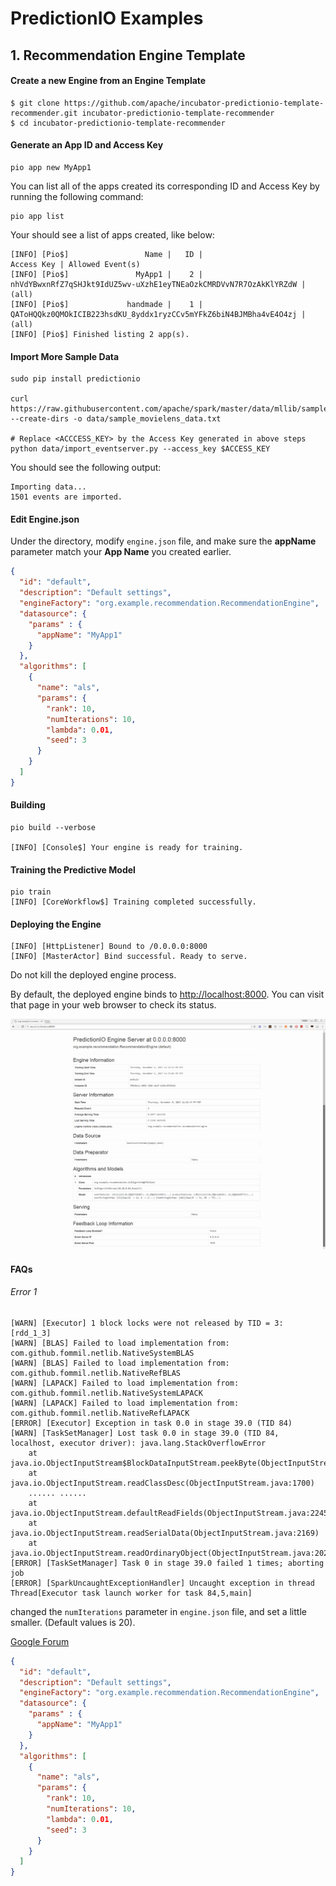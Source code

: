 PredictionIO Examples
=====================

## 1. Recommendation Engine Template



#### Create a new Engine from an Engine Template

```shell
$ git clone https://github.com/apache/incubator-predictionio-template-recommender.git incubator-predictionio-template-recommender
$ cd incubator-predictionio-template-recommender
```

#### Generate an App ID and Access Key

```shell
pio app new MyApp1
```

You can list all of the apps created its corresponding ID and Access Key by running the following command:

```shell
pio app list
```

Your should see a list of apps created,  like below: 

```shell
[INFO] [Pio$]                 Name |   ID |                                                       Access Key | Allowed Event(s)
[INFO] [Pio$]               MyApp1 |    2 | nhVdYBwxnRfZ7qSHJkt9IdUZ5wv-uXzhE1eyTNEaOzkCMRDVvN7R7OzAkKlYRZdW | (all)
[INFO] [Pio$]             handmade |    1 | QAToHQQkz0QMOkICIB223hsdKU_8yddx1ryzCCv5mYFkZ6biN4BJMBha4vE4O4zj | (all)
[INFO] [Pio$] Finished listing 2 app(s).
```

#### Import More Sample Data

```shell
sudo pip install predictionio

curl https://raw.githubusercontent.com/apache/spark/master/data/mllib/sample_movielens_data.txt --create-dirs -o data/sample_movielens_data.txt

# Replace <ACCCESS_KEY> by the Access Key generated in above steps
python data/import_eventserver.py --access_key $ACCESS_KEY
```

You should see the following output:

```shell
Importing data...
1501 events are imported.
```

#### Edit Engine.json

Under the directory, modify ```engine.json``` file, and make sure the **appName** parameter match your **App Name** you created earlier.

```json
{
  "id": "default",
  "description": "Default settings",
  "engineFactory": "org.example.recommendation.RecommendationEngine",
  "datasource": {
    "params" : {
      "appName": "MyApp1"
    }
  },
  "algorithms": [
    {
      "name": "als",
      "params": {
        "rank": 10,
        "numIterations": 10,
        "lambda": 0.01,
        "seed": 3
      }
    }
  ]
}
```

#### Building

```shell
pio build --verbose

[INFO] [Console$] Your engine is ready for training.
```

#### Training the Predictive Model

```shell
pio train
[INFO] [CoreWorkflow$] Training completed successfully.
```

#### Deploying the Engine

```shell
[INFO] [HttpListener] Bound to /0.0.0.0:8000
[INFO] [MasterActor] Bind successful. Ready to serve.
```

Do not kill the deployed engine process.

By default, the deployed engine binds to [http://localhost:8000](http://localhost:8000/). You can visit that page in your web browser to check its status.

<img src="images/recommendation-engine.gif" />

#### FAQs

###### Error 1

```shell
[WARN] [Executor] 1 block locks were not released by TID = 3:
[rdd_1_3]
[WARN] [BLAS] Failed to load implementation from: com.github.fommil.netlib.NativeSystemBLAS
[WARN] [BLAS] Failed to load implementation from: com.github.fommil.netlib.NativeRefBLAS
[WARN] [LAPACK] Failed to load implementation from: com.github.fommil.netlib.NativeSystemLAPACK
[WARN] [LAPACK] Failed to load implementation from: com.github.fommil.netlib.NativeRefLAPACK
[ERROR] [Executor] Exception in task 0.0 in stage 39.0 (TID 84)
[WARN] [TaskSetManager] Lost task 0.0 in stage 39.0 (TID 84, localhost, executor driver): java.lang.StackOverflowError
	at java.io.ObjectInputStream$BlockDataInputStream.peekByte(ObjectInputStream.java:2915)
	at java.io.ObjectInputStream.readClassDesc(ObjectInputStream.java:1700)
	...... ......
	at java.io.ObjectInputStream.defaultReadFields(ObjectInputStream.java:2245)
	at java.io.ObjectInputStream.readSerialData(ObjectInputStream.java:2169)
	at java.io.ObjectInputStream.readOrdinaryObject(ObjectInputStream.java:2027)
[ERROR] [TaskSetManager] Task 0 in stage 39.0 failed 1 times; aborting job
[ERROR] [SparkUncaughtExceptionHandler] Uncaught exception in thread Thread[Executor task launch worker for task 84,5,main]	
```

changed the ```numIterations``` parameter in ```engine.json``` file, and set a little smaller. (Default values is 20).

[Google Forum](https://groups.google.com/forum/#!topic/predictionio-user/GKuXO9_CNP0)

```json
{
  "id": "default",
  "description": "Default settings",
  "engineFactory": "org.example.recommendation.RecommendationEngine",
  "datasource": {
    "params" : {
      "appName": "MyApp1"
    }
  },
  "algorithms": [
    {
      "name": "als",
      "params": {
        "rank": 10,
        "numIterations": 10,
        "lambda": 0.01,
        "seed": 3
      }
    }
  ]
}
```